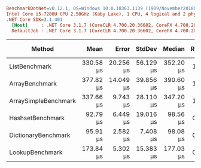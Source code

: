 ``` ini

BenchmarkDotNet=v0.12.1, OS=Windows 10.0.18363.1139 (1909/November2018Update/19H2)
Intel Core i5-7200U CPU 2.50GHz (Kaby Lake), 1 CPU, 4 logical and 2 physical cores
.NET Core SDK=3.1.401
  [Host]     : .NET Core 3.1.7 (CoreCLR 4.700.20.36602, CoreFX 4.700.20.37001), X64 RyuJIT
  DefaultJob : .NET Core 3.1.7 (CoreCLR 4.700.20.36602, CoreFX 4.700.20.37001), X64 RyuJIT


```
|               Method |      Mean |     Error |    StdDev |    Median | Ratio | RatioSD |   Gen 0 | Gen 1 | Gen 2 | Allocated |
|--------------------- |----------:|----------:|----------:|----------:|------:|--------:|--------:|------:|------:|----------:|
|        ListBenchmark | 330.58 μs | 20.256 μs | 56.129 μs | 352.20 μs |  1.00 |    0.00 |  2.4414 |     - |     - |   4.13 KB |
|       ArrayBenchmark | 377.82 μs | 14.049 μs | 39.856 μs | 390.60 μs |  1.20 |    0.37 |  2.4414 |     - |     - |   4.09 KB |
| ArraySimpleBenchmark | 337.66 μs |  9.743 μs | 28.110 μs | 347.20 μs |  1.06 |    0.30 |  2.4414 |     - |     - |   4.01 KB |
|     HashsetBenchmark |  92.79 μs |  6.449 μs | 19.016 μs |  98.56 μs |  0.30 |    0.13 | 36.9873 |     - |     - |  57.45 KB |
|  DictionaryBenchmark |  95.91 μs |  2.582 μs |  7.408 μs |  98.08 μs |  0.30 |    0.09 | 46.5088 |     - |     - |  71.61 KB |
|      LookupBenchmark | 173.84 μs |  5.302 μs | 15.383 μs | 177.03 μs |  0.55 |    0.16 | 66.4063 |     - |     - | 102.21 KB |
